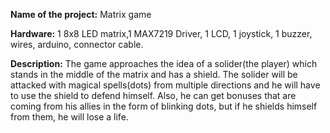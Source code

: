 **Name of the project:** Matrix game

**Hardware:** 1 8x8 LED matrix,1 MAX7219 Driver, 1 LCD, 1 joystick, 1 buzzer, wires, arduino, connector cable.

**Description:** The game approaches the idea of a solider(the player) which stands in the middle of the matrix and has a shield. The solider will be attacked with magical spells(dots) from multiple directions and he will have to use the shield to defend himself. Also, he can get bonuses that are coming from his allies in the form of blinking dots, but if he shields himself from them, he will lose a life.
